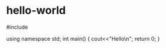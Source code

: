 # hello-world
#include <iostream>

using namespace std;
int main()
{
  cout<<"Hello\n";
  return 0;
}
